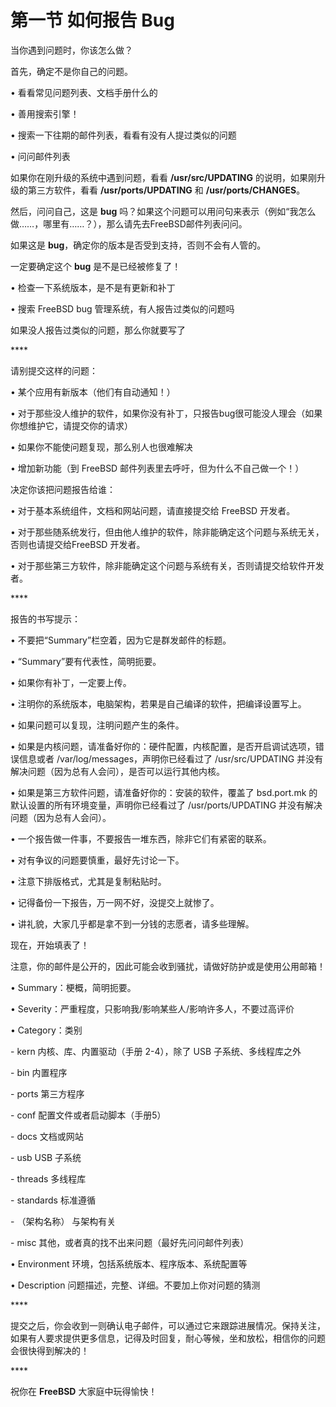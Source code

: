 # 第一节 如何报告 Bug

当你遇到问题时，你该怎么做？

&#x20;

首先，确定不是你自己的问题。

•   看看常见问题列表、文档手册什么的

•   善用搜索引擎！

•   搜索一下往期的邮件列表，看看有没有人提过类似的问题

•   问问邮件列表

&#x20;

如果你在刚升级的系统中遇到问题，看看 **/usr/src/UPDATING** 的说明，如果刚升级的第三方软件，看看 **/usr/ports/UPDATING** 和 **/usr/ports/CHANGES**。

&#x20;

然后，问问自己，这是 **bug** 吗？如果这个问题可以用问句来表示（例如“我怎么做……，哪里有……？），那么请先去FreeBSD邮件列表问问。

如果这是 **bug**，确定你的版本是否受到支持，否则不会有人管的。

一定要确定这个 **bug** 是不是已经被修复了！

•   检查一下系统版本，是不是有更新和补丁

•   搜索 FreeBSD bug 管理系统，有人报告过类似的问题吗

如果没人报告过类似的问题，那么你就要写了

&#x20;****&#x20;

请别提交这样的问题：

•   某个应用有新版本（他们有自动通知！）

•   对于那些没人维护的软件，如果你没有补丁，只报告bug很可能没人理会（如果你想维护它，请提交你的请求）

•   如果你不能使问题复现，那么别人也很难解决

•   增加新功能（到 FreeBSD 邮件列表里去呼吁，但为什么不自己做一个！）

&#x20;

决定你该把问题报告给谁：

•   对于基本系统组件，文档和网站问题，请直接提交给 FreeBSD 开发者。

•   对于那些随系统发行，但由他人维护的软件，除非能确定这个问题与系统无关，否则也请提交给FreeBSD  开发者。

•   对于那些第三方软件，除非能确定这个问题与系统有关，否则请提交给软件开发者。

&#x20;****&#x20;

报告的书写提示：

•   不要把“Summary”栏空着，因为它是群发邮件的标题。

•   “Summary”要有代表性，简明扼要。

•   如果你有补丁，一定要上传。

•   注明你的系统版本，电脑架构，若果是自己编译的软件，把编译设置写上。

•   如果问题可以复现，注明问题产生的条件。

•   如果是内核问题，请准备好你的：硬件配置，内核配置，是否开启调试选项，错误信息或者 /var/log/messages，声明你已经看过了 /usr/src/UPDATING 并没有解决问题（因为总有人会问），是否可以运行其他内核。

•   如果是第三方软件问题，请准备好你的：安装的软件，覆盖了 bsd.port.mk 的默认设置的所有环境变量，声明你已经看过了 /usr/ports/UPDATING 并没有解决问题（因为总有人会问）。

•   一个报告做一件事，不要报告一堆东西，除非它们有紧密的联系。

•   对有争议的问题要慎重，最好先讨论一下。

•   注意下排版格式，尤其是复制粘贴时。

•   记得备份一下报告，万一网不好，没提交上就惨了。

•   讲礼貌，大家几乎都是拿不到一分钱的志愿者，请多些理解。

&#x20;

现在，开始填表了！

注意，你的邮件是公开的，因此可能会收到骚扰，请做好防护或是使用公用邮箱！

•   Summary：梗概，简明扼要。

•   Severity：严重程度，只影响我/影响某些人/影响许多人，不要过高评价

•   Category：类别

\-    kern 内核、库、内置驱动（手册 2-4），除了 USB 子系统、多线程库之外

\-    bin 内置程序

\-    ports 第三方程序

\-    conf 配置文件或者启动脚本（手册5）

\-    docs 文档或网站

\-    usb USB 子系统

\-    threads 多线程库

\-    standards 标准遵循

\-    （架构名称） 与架构有关

\-    misc 其他，或者真的找不出来问题（最好先问问邮件列表）

•   Environment 环境，包括系统版本、程序版本、系统配置等

•   Description 问题描述，完整、详细。不要加上你对问题的猜测

&#x20;****&#x20;

提交之后，你会收到一则确认电子邮件，可以通过它来跟踪进展情况。保持关注，如果有人要求提供更多信息，记得及时回复，耐心等候，坐和放松，相信你的问题会很快得到解决的！

&#x20;****&#x20;

祝你在 **FreeBSD** 大家庭中玩得愉快！
